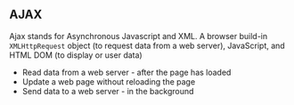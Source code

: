## AJAX

Ajax stands for Asynchronous Javascript and XML. A browser build-in `XMLHttpRequest` object (to request data from a web server), JavaScript, and HTML DOM (to display or user data)

* Read data from a web server - after the page has loaded
* Update a web page without reloading the page
* Send data to a web server - in the background